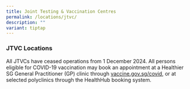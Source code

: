 ```yaml
---
title: Joint Testing & Vaccination Centres
permalink: /locations/jtvc/
description: ""
variant: tiptap
---
```

<h3><strong>JTVC Locations</strong></h3>
<p>All JTVCs have ceased operations from 1 December 2024. All persons eligible
for COVID-19 vaccination may book an appointment at a Healthier SG General
Practitioner (GP) clinic through <a href="http://vaccine.gov.sg/covid" rel="noopener noreferrer nofollow" target="_blank">vaccine.gov.sg/covid</a>, or at selected
polyclinics through the HealthHub booking system.</p>
<p></p>